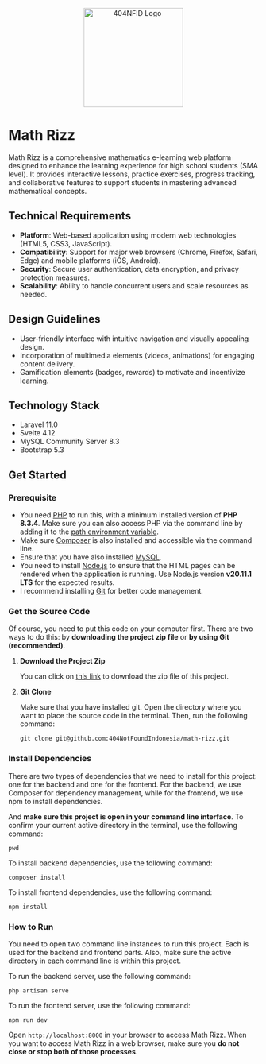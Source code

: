 <p align="center"><a href="https://laravel.com" target="_blank"><img src="https://avatars.githubusercontent.com/u/87377917?s=200&v=4" width="200" alt="404NFID Logo"></a></p>

# Math Rizz

Math Rizz is a comprehensive mathematics e-learning web platform designed to enhance the learning experience for high school students (SMA level). It provides interactive lessons, practice exercises, progress tracking, and collaborative features to support students in mastering advanced mathematical concepts.

## Technical Requirements
- **Platform**: Web-based application using modern web technologies (HTML5, CSS3, JavaScript).
- **Compatibility**: Support for major web browsers (Chrome, Firefox, Safari, Edge) and mobile platforms (iOS, Android).
- **Security**: Secure user authentication, data encryption, and privacy protection measures.
- **Scalability**: Ability to handle concurrent users and scale resources as needed.

## Design Guidelines
- User-friendly interface with intuitive navigation and visually appealing design.
- Incorporation of multimedia elements (videos, animations) for engaging content delivery.
- Gamification elements (badges, rewards) to motivate and incentivize learning.

## Technology Stack

- Laravel 11.0
- Svelte 4.12
- MySQL Community Server 8.3
- Bootstrap 5.3

## Get Started

### Prerequisite

- You need [PHP](https://www.php.net/downloads) to run this, with a minimum installed version of **PHP 8.3.4**. Make sure you can also access PHP via the command line by adding it to the [path environment variable](https://rgrahardi.medium.com/pengaturan-path-php-dan-composer-di-environment-variables-windows-10-e1e22a637618).
- Make sure [Composer](https://getcomposer.org/doc/00-intro.md#installation-linux-unix-macos) is also installed and accessible via the command line.
- Ensure that you have also installed [MySQL](https://dev.mysql.com/downloads/mysql/).
- You need to install [Node.js](https://nodejs.org/en/download/current) to ensure that the HTML pages can be rendered when the application is running. Use Node.js version **v20.11.1 LTS** for the expected results.
- I recommend installing [Git](https://git-scm.com/downloads) for better code management.

### Get the Source Code
Of course, you need to put this code on your computer first. There are two ways to do this: by __downloading the project zip file__ or __by using Git (recommended)__.

1. **Download the Project Zip**

    You can click on [this link](https://github.com/404NotFoundIndonesia/math-rizz/archive/refs/heads/main.zip) to download the zip file of this project.

2. **Git Clone**

    Make sure that you have installed git. Open the directory where you want to place the source code in the terminal. Then, run the following command:
    ```shell
    git clone git@github.com:404NotFoundIndonesia/math-rizz.git
    ```

### Install Dependencies

There are two types of dependencies that we need to install for this project: one for the backend and one for the frontend. For the backend, we use Composer for dependency management, while for the frontend, we use npm to install dependencies.

And __make sure this project is open in your command line interface__. To confirm your current active directory in the terminal, use the following command: 
```shell
pwd
```

To install backend dependencies, use the following command:
```shell
composer install
```

To install frontend dependencies, use the following command:
```shell
npm install
```

### How to Run
You need to open two command line instances to run this project. Each is used for the backend and frontend parts. Also, make sure the active directory in each command line is within this project.

To run the backend server, use the following command:
```shell
php artisan serve
```

To run the frontend server, use the following command:
```shell
npm run dev
```
Open `http://localhost:8000` in your browser to access Math Rizz. When you want to access Math Rizz in a web browser, make sure you **do not close or stop both of those processes**.

